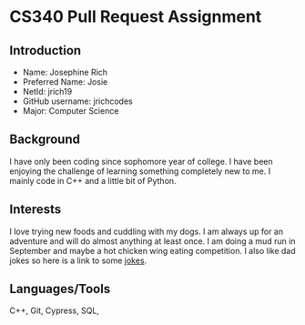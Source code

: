 # CS340 Pull Request Assignment

## Introduction

- Name: Josephine Rich
- Preferred Name: Josie
- NetId: jrich19
- GitHub username: jrichcodes
- Major: Computer Science

## Background

I have only been coding since sophomore year of college. I have been enjoying the challenge of learning something completely new to me. I mainly code in C++ and a little bit of Python. 

## Interests

I love trying new foods and cuddling with my dogs. I am always up for an adventure and will do almost anything at least once. I am doing a mud run in September and maybe a hot chicken wing eating competition. I also like dad jokes so here is a link to some [jokes](https://www.rd.com/article/dad-joke-tweets/). 

## Languages/Tools

C++, Git, Cypress, SQL, 